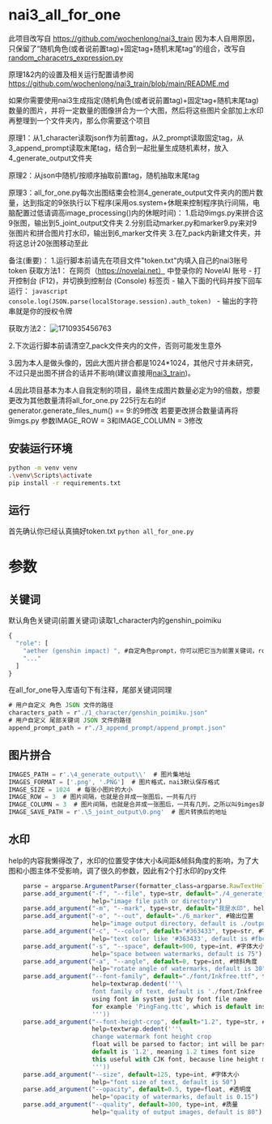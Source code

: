 #  nai3_all_for_one

此项目改写自
https://github.com/wochenlong/nai3_train
因为本人自用原因，只保留了“随机角色(或者说前置tag)+固定tag+随机末尾tag”的组合，改写自[random_characetrs_expression.py](https://github.com/wochenlong/nai3_train/blob/main/random_characetrs_expression.py)

原理1&2内的设置及相关运行配置请参阅
https://github.com/wochenlong/nai3_train/blob/main/README.md

如果你需要使用nai3生成指定(随机角色(或者说前置tag)+固定tag+随机末尾tag)数量的图片，并将一定数量的图像拼合为一个大图，然后将这些图片全部加上水印再整理到一个文件夹内，那么你需要这个项目

原理1：从1_character读取json作为前置tag，从2_prompt读取固定tag，从3_append_prompt读取末尾tag，结合到一起批量生成随机素材，放入4_generate_output文件夹

原理2：从json中随机/按顺序抽取前置tag，随机抽取末尾tag

原理3：all_for_one.py每次出图结束会检测4_generate_output文件夹内的图片数量，达到指定的9张执行以下程序(采用os.system+休眠来控制程序执行间隔，电脑配置过低请调高image_processing()内的休眠时间)：
  1.启动9imgs.py来拼合这9张图，输出到5_joint_output文件夹
  2.分别启动marker.py和marker9.py来对9张图片和拼合图片打水印，输出到6_marker文件夹
  3.在7_pack内新建文件夹，并将这总计20张图移动至此

备注(重要)：
1.运行脚本前请先在项目文件"token.txt"内填入自己的nai3账号token
  获取方法1：
  在网页（https://novelai.net） 中登录你的 NovelAI 账号
    - 打开控制台 (F12)，并切换到控制台 (Console) 标签页
    - 输入下面的代码并按下回车运行：
      ```javascript
      console.log(JSON.parse(localStorage.session).auth_token)
      ```
    - 输出的字符串就是你的授权令牌
  
  获取方法2：
  ![1710935456763](https://github.com/borntree/nai3_all_for_one/assets/82987943/6ce4ecc7-d5b5-4351-bc02-ea1e3e1771be)

2.下次运行脚本前请清空7_pack文件夹内的文件，否则可能发生意外

3.因为本人是做头像的，因此大图片拼合都是1024*1024，其他尺寸并未研究，不过只是出图不拼合的话并不影响(建议直接用[nai3_train](https://github.com/wochenlong/nai3_train
))。

4.因此项目基本为本人自我定制的项目，最终生成图片数量必定为9的倍数，想要更改为其他数量清将all_for_one.py 225行左右的if generator.generate_files_num() == 9:的9修改
若要更改拼合数量请再将9imgs.py 参数IMAGE_ROW = 3和IMAGE_COLUMN = 3修改

## 安装运行环境

```bash
python -m venv venv
.\venv\Scripts\activate
pip install -r requirements.txt
```

## 运行
首先确认你已经认真搞好token.txt
`python all_for_one.py`

# 参数

## 关键词
默认角色关键词(前置关键词)读取1_character内的genshin_poimiku
```javascript
{
  "role": [
    "aether (genshin impact) ", #自定角色prompt，你可以把它当为前置关键词，role只是一个命名而已
    "..."
  ]
}
```
在all_for_one导入库语句下有注释，尾部关键词同理
```javascript
# 用户自定义 角色 JSON 文件的路径
characters_path = r"./1_character/genshin_poimiku.json"
# 用户自定义 尾部关键词 JSON 文件的路径
append_prompt_path = r"./3_append_prompt/append_prompt.json"
```

## 图片拼合
```javascript
IMAGES_PATH = r'.\4_generate_output\\'  # 图片集地址
IMAGES_FORMAT = ['.png', '.PNG']  # 图片格式，nai3默认保存格式
IMAGE_SIZE = 1024  # 每张小图片的大小
IMAGE_ROW = 3  # 图片间隔，也就是合并成一张图后，一共有几行
IMAGE_COLUMN = 3  # 图片间隔，也就是合并成一张图后，一共有几列，之所以叫9imges就是因为3*3=9，可以自己设定，但要随之更改all_for_one里面出图循环的判定数值if generator.generate_files_num() == 9:
IMAGE_SAVE_PATH = r'.\5_joint_output\0.png'  # 图片转换后的地址
```

## 水印
help的内容我懒得改了，水印的位置受字体大小&间距&倾斜角度的影响，为了大图和小图主体不受影响，调了很久的参数，因此有2个打水印的py文件
```javascript
    parse = argparse.ArgumentParser(formatter_class=argparse.RawTextHelpFormatter)
    parse.add_argument("-f", "--file", type=str, default="./4_generate_output", #读取图片的位置
                       help="image file path or directory")
    parse.add_argument("-m", "--mark", type=str, default="我是水印", help="watermark content") #default水印内容
    parse.add_argument("-o", "--out", default="./6_marker", #输出位置
                       help="image output directory, default is ./output")
    parse.add_argument("-c", "--color", default="#363433", type=str, #字体颜色
                       help="text color like '#363433', default is #fbc82f")
    parse.add_argument("-s", "--space", default=900, type=int, #字体大小
                       help="space between watermarks, default is 75")
    parse.add_argument("-a", "--angle", default=0, type=int, #倾斜角度
                       help="rotate angle of watermarks, default is 30")
    parse.add_argument("--font-family", default="./font/Inkfree.ttf", type=str, #字体读取，可以自己找好看字体
                       help=textwrap.dedent('''\
                       font family of text, default is './font/Inkfree.ttf'
                       using font in system just by font file name
                       for example 'PingFang.ttc', which is default installed on macOS
                       '''))
    parse.add_argument("--font-height-crop", default="1.2", type=str, #字体间距
                       help=textwrap.dedent('''\
                       change watermark font height crop
                       float will be parsed to factor; int will be parsed to value
                       default is '1.2', meaning 1.2 times font size
                       this useful with CJK font, because line height may be higher than size
                       '''))
    parse.add_argument("--size", default=125, type=int, #字体大小
                       help="font size of text, default is 50")
    parse.add_argument("--opacity", default=0.5, type=float, #透明度
                       help="opacity of watermarks, default is 0.15")
    parse.add_argument("--quality", default=300, type=int, #质量
                       help="quality of output images, default is 80")
```
